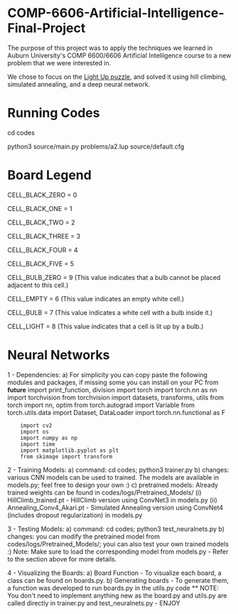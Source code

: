 # COMP-6606-Artificial-Intelligence-Final-Project
The purpose of this project was to apply the techniques we learned in Auburn University's COMP 6600/6606 Artificial Intelligence course to a new problem that we were interested in.

We chose to focus on the [Light Up puzzle](https://en.wikipedia.org/wiki/Light_Up_(puzzle)), and solved it using hill climbing, simulated annealing, and a deep neural network.

# Running Codes #
cd codes

python3 source/main.py problems/a2.lup source/default.cfg

# Board Legend #

CELL_BLACK_ZERO = 0

CELL_BLACK_ONE = 1

CELL_BLACK_TWO = 2

CELL_BLACK_THREE = 3

CELL_BLACK_FOUR = 4

CELL_BLACK_FIVE = 5

CELL_BULB_ZERO = 9 (This value indicates that a bulb cannot be placed adjacent to this cell.)

CELL_EMPTY = 6 (This value indicates an empty white cell.)

CELL_BULB = 7 (This value indicates a white cell with a bulb inside it.)

CELL_LIGHT = 8 (This value indicates that a cell is lit up by a bulb.)

# Neural Networks #

1 - Dependencies:
	a) For simplicity you can copy paste the following modules and packages, if missing some you can install on your PC
		from __future__ import print_function, division
		import torch
		import torch.nn as nn
		import torchvision
		from torchvision import datasets, transforms, utils
		from torch import nn, optim
		from torch.autograd import Variable
		from torch.utils.data import Dataset, DataLoader
		import torch.nn.functional as F
			
		import cv2
		import os
		import numpy as np
		import time
		import matplotlib.pyplot as plt
		from skimage import transform

2 - Training Models:
	a) command: cd codes; python3 trainer.py
	b) changes: various CNN models can be used to trained. The models are available in models.py; feel free to design your own :)
	c) pretrained models: Already trained weights can be found in codes/logs/Pretrained_Models/
		(i)  HillClimb_trained.pt - HillClimb version using ConvNet3 in models.py
		(ii) Annealing_Conv4_Akari.pt - Simulated Annealing version using ConvNet4 (includes dropout regularization) in models.py

3 - Testing Models:
	a) command: cd codes; python3 test_neuralnets.py
	b) changes: you can modify the pretrained model from codes/logs/Pretrained_Models/; youi can also test your own trained models :)
	Note: Make sure to load the corresponding model from models.py - Refer to the section above for more details.

4 - Visualizing the Boards: 
	a) Board Function -    To visualize each board, a class can be found on boards.py. 
	b) Generating boards - To generate them, a function was developed to run boards.py in the utils.py code
	** NOTE: You don't need to implement anything new as the board.py and utils.py are called directly in trainer.py and test_neuralnets.py - ENJOY